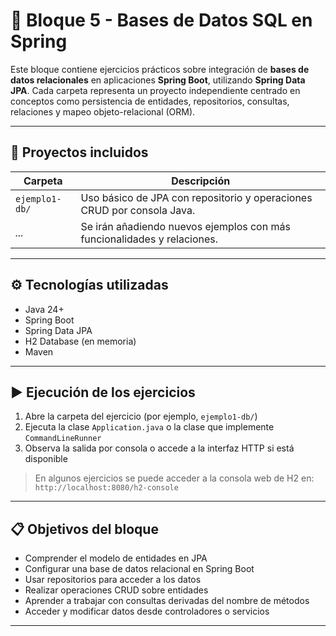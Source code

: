 # 📂 Bloque 5 - Bases de Datos SQL en Spring

Este bloque contiene ejercicios prácticos sobre integración de **bases de datos relacionales** en aplicaciones **Spring Boot**, utilizando **Spring Data JPA**. Cada carpeta representa un proyecto independiente centrado en conceptos como persistencia de entidades, repositorios, consultas, relaciones y mapeo objeto-relacional (ORM).

---

## 📁 Proyectos incluidos

| Carpeta              | Descripción                                                               |
|----------------------|-----------------------------------------------------------------------------|
| `ejemplo1-db/`       | Uso básico de JPA con repositorio y operaciones CRUD por consola Java.     |
| _..._                | Se irán añadiendo nuevos ejemplos con más funcionalidades y relaciones.     |

---

## ⚙️ Tecnologías utilizadas

- Java 24+
- Spring Boot
- Spring Data JPA
- H2 Database (en memoria)
- Maven

---

## ▶️ Ejecución de los ejercicios

1. Abre la carpeta del ejercicio (por ejemplo, `ejemplo1-db/`)
2. Ejecuta la clase `Application.java` o la clase que implemente `CommandLineRunner`
3. Observa la salida por consola o accede a la interfaz HTTP si está disponible

> En algunos ejercicios se puede acceder a la consola web de H2 en: `http://localhost:8080/h2-console`

---

## 📋 Objetivos del bloque

- Comprender el modelo de entidades en JPA
- Configurar una base de datos relacional en Spring Boot
- Usar repositorios para acceder a los datos
- Realizar operaciones CRUD sobre entidades
- Aprender a trabajar con consultas derivadas del nombre de métodos
- Acceder y modificar datos desde controladores o servicios

---